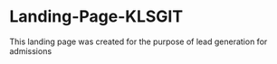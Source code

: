 # Landing-Page-KLSGIT
This landing page was created for the purpose of lead generation for admissions
